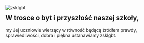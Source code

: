 <img align="left" alt="zsklgbt" src="https://avatars.githubusercontent.com/u/97253233?s=100" />

## W trosce o byt i przyszłość naszej szkoły,

my Jej uczniowie wierzący w równość będącą źródłem prawdy, sprawiedliwości, dobra i piękna ustanawiamy zsklgbt.
